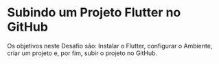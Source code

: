 # **Subindo um Projeto Flutter no GitHub**

Os objetivos neste Desafio são: Instalar o Flutter, configurar o Ambiente, criar um projeto e, por fim, subir o projeto no GitHub.